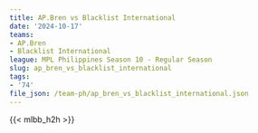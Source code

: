 ```yaml
---
title: AP.Bren vs Blacklist International
date: '2024-10-17'
teams:
- AP.Bren
- Blacklist International
league: MPL Philippines Season 10 - Regular Season
slug: ap_bren_vs_blacklist_international
tags:
- '74'
file_json: /team-ph/ap_bren_vs_blacklist_international.json
---
```


{{< mlbb_h2h >}}
